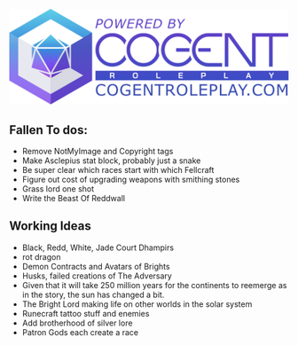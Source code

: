 ![Alt text](CogentRoleplayAttribution_Wide.png)

## Fallen To dos:

- Remove NotMyImage and Copyright tags
- Make Asclepius stat block, probably just a snake
- Be super clear which races start with which Fellcraft
- Figure out cost of upgrading weapons with smithing stones
- Grass lord one shot
- Write the Beast Of Reddwall

## Working Ideas

- Black, Redd, White, Jade Court Dhampirs
- rot dragon
- Demon Contracts and Avatars of Brights
- Husks, failed creations of The Adversary
- Given that it will take 250 million years for the continents to reemerge as in the story, the sun has changed a bit.
- The Bright Lord making life on other worlds in the solar system
- Runecraft tattoo stuff and enemies
- Add brotherhood of silver lore
- Patron Gods each create a race
